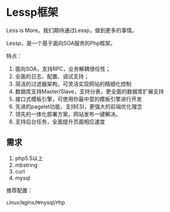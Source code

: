 Lessp框架
==============

Less is More。我们期待通过Lessp，做到更多的事情。

Lessp，是一个基于面向SOA服务的Php框架。

特点：

1. 面向SOA，支持RPC，业务解耦很任性；
3. 全面的日志、配置、调试支持；
4. 简洁的过滤器架构，可灵活实现网站的精细化控制
5. 数据库支持Master/Slave，支持分表，更全面的数据库扩展支持
6. 接口式模板引擎，可使用你最中意的模板引擎进行开发
7. 先进的pagelet功能，支持ESI，更强大的前端优化理念
8. 领先的一体化部署方案，网站发布一键解决。
9. 支持后台任务，全面提升页面相应速度


需求
-------

1. php5.5以上
2. mbstring
3. curl
4. mysql


推荐配置：

`L`inux/`N`ginx/`M`mysql/`P`hp
